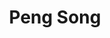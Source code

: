 ---
# Display name

title: Peng Song
user_groups: ["Graduated Ph.D Students"]



organizations:
- name: 2003-2008 

Interests:
- Numerical simulations of fluid membranes

---